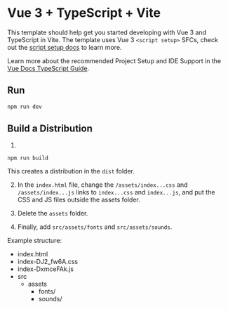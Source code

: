 # Vue 3 + TypeScript + Vite

This template should help get you started developing with Vue 3 and TypeScript in Vite. The template uses Vue 3 `<script setup>` SFCs, check out the [script setup docs](https://v3.vuejs.org/api/sfc-script-setup.html#sfc-script-setup) to learn more.

Learn more about the recommended Project Setup and IDE Support in the [Vue Docs TypeScript Guide](https://vuejs.org/guide/typescript/overview.html#project-setup).

## Run

```sh
npm run dev
```

## Build a Distribution

1)

```
npm run build
```

This creates a distribution in the ```dist``` folder.

2) In the ```index.html``` file, change the ```/assets/index...css``` and
```/assets/index...js``` links to ```index...css``` and ```index...js```,
and put the CSS and JS files outside the assets folder.

3) Delete the ```assets``` folder.

4) Finally, add ```src/assets/fonts``` and ```src/assets/sounds```.

Example structure:

- index.html
- index-DJ2_fw6A.css
- index-DxmceFAk.js
- src
  - assets
    - fonts/
    - sounds/
